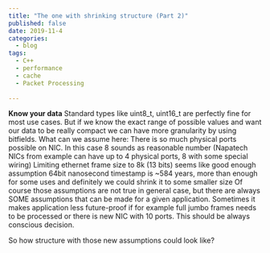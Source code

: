 ```yaml
---
title: "The one with shrinking structure (Part 2)"
published: false
date: 2019-11-4
categories:
  - blog
tags:
  - C++
  - performance
  - cache
  - Packet Processing
  
---
```


**Know your data**
Standard types like uint8_t, uint16_t are perfectly fine for most use cases. But if we know the exact range of possible values and want our data to be really compact we can have more granularity by using bitfields.
What can we assume here:
There is so much physical ports possible on NIC. In this case 8 sounds as reasonable number (Napatech NICs from example can have up to 4 physical ports, 8 with some special wiring)
Limiting ethernet frame size to 8k (13 bits) seems like good enough assumption
64bit nanosecond timestamp is ~584 years, more than enough for some uses and definitely we could shrink it to some smaller size
Of course those assumptions are not true in general case, but there are always SOME assumptions that can be made for a given application. Sometimes it makes application less future-proof if for example full jumbo frames needs to be processed or there is new NIC with 10 ports. This should be always conscious decision.

So how structure with those new assumptions could look like?
